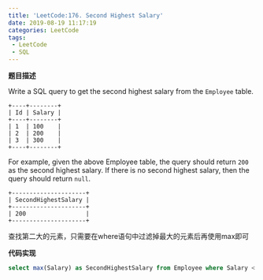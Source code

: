 ```yaml
---
title: 'LeetCode:176. Second Highest Salary'
date: 2019-08-19 11:17:19
categories: LeetCode
tags: 
 - LeetCode
 - SQL
---
```


**题目描述**

Write a SQL query to get the second highest salary from the `Employee` table.

```
+----+--------+
| Id | Salary |
+----+--------+
| 1  | 100    |
| 2  | 200    |
| 3  | 300    |
+----+--------+
```

For example, given the above Employee table, the query should return `200` as the second highest salary. If there is no second highest salary, then the query should return `null`.

```
+---------------------+
| SecondHighestSalary |
+---------------------+
| 200                 |
+---------------------+
```

<!--more-->

查找第二大的元素，只需要在where语句中过滤掉最大的元素后再使用max即可

**代码实现**

```sql
select max(Salary) as SecondHighestSalary from Employee where Salary < (select max(Salary) from Employee)
```

